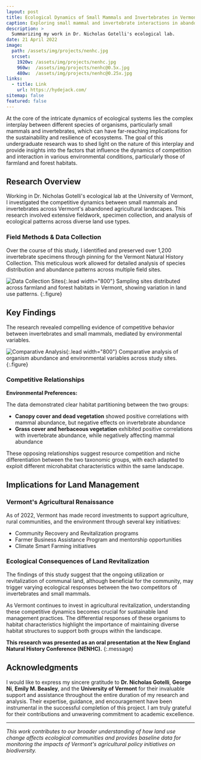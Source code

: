 ```yaml
---
layout: post
title: Ecological Dynamics of Small Mammals and Invertebrates in Vermont
caption: Exploring small mammal and invertebrate interactions in abandoned Vermont agricultural landscapes.
description: >
  Summarizing my work in Dr. Nicholas Gotelli's ecological lab.
date: 21 April 2022
image:
  path: /assets/img/projects/nenhc.jpg
  srcset:
    1920w: /assets/img/projects/nenhc.jpg
    960w:  /assets/img/projects/nenhc@0.5x.jpg
    480w:  /assets/img/projects/nenhc@0.25x.jpg
links:
  - title: Link
    url: https://hydejack.com/
sitemap: false
featured: false
---
```


At the core of the intricate dynamics of ecological systems lies the complex interplay between different species of organisms, particularly small mammals and invertebrates, which can have far-reaching implications for the sustainability and resilience of ecosystems. The goal of this undergraduate research was to shed light on the nature of this interplay and provide insights into the factors that influence the dynamics of competition and interaction in various environmental conditions, particularly those of farmland and forest habitats.

## Research Overview

Working in Dr. Nicholas Gotelli's ecological lab at the University of Vermont, I investigated the competitive dynamics between small mammals and invertebrates across Vermont's abandoned agricultural landscapes. This research involved extensive fieldwork, specimen collection, and analysis of ecological patterns across diverse land use types.

### Field Methods & Data Collection

Over the course of this study, I identified and preserved over 1,200 invertebrate specimens through pinning for the Vermont Natural History Collection. This meticulous work allowed for detailed analysis of species distribution and abundance patterns across multiple field sites.

![Data Collection Sites](https://i.imgur.com/A9ly0jR.png){:.lead width="800"}
Sampling sites distributed across farmland and forest habitats in Vermont, showing variation in land use patterns.
{:.figure}

## Key Findings

The research revealed compelling evidence of competitive behavior between invertebrates and small mammals, mediated by environmental variables.

![Comparative Analysis](https://i.imgur.com/5mdx5LZ.png){:.lead width="800"}
Comparative analysis of organism abundance and environmental variables across study sites.
{:.figure}

### Competitive Relationships

**Environmental Preferences:**

The data demonstrated clear habitat partitioning between the two groups:

- **Canopy cover and dead vegetation** showed positive correlations with mammal abundance, but negative effects on invertebrate abundance
- **Grass cover and herbaceous vegetation** exhibited positive correlations with invertebrate abundance, while negatively affecting mammal abundance

These opposing relationships suggest resource competition and niche differentiation between the two taxonomic groups, with each adapted to exploit different microhabitat characteristics within the same landscape.

## Implications for Land Management

### Vermont's Agricultural Renaissance

As of 2022, Vermont has made record investments to support agriculture, rural communities, and the environment through several key initiatives:

- Community Recovery and Revitalization programs
- Farmer Business Assistance Program and mentorship opportunities
- Climate Smart Farming initiatives

### Ecological Consequences of Land Revitalization

The findings of this study suggest that the ongoing utilization or revitalization of communal land, although beneficial for the community, may trigger varying ecological responses between the two competitors of invertebrates and small mammals.

As Vermont continues to invest in agricultural revitalization, understanding these competitive dynamics becomes crucial for sustainable land management practices. The differential responses of these organisms to habitat characteristics highlight the importance of maintaining diverse habitat structures to support both groups within the landscape.

**This research was presented as an oral presentation at the New England Natural History Conference (NENHC).**
{:.message}

## Acknowledgments

I would like to express my sincere gratitude to **Dr. Nicholas Gotelli**, **George Ni**, **Emily M. Beasley**, and the **University of Vermont** for their invaluable support and assistance throughout the entire duration of my research and analysis. Their expertise, guidance, and encouragement have been instrumental in the successful completion of this project. I am truly grateful for their contributions and unwavering commitment to academic excellence.

---

*This work contributes to our broader understanding of how land use change affects ecological communities and provides baseline data for monitoring the impacts of Vermont's agricultural policy initiatives on biodiversity.*
